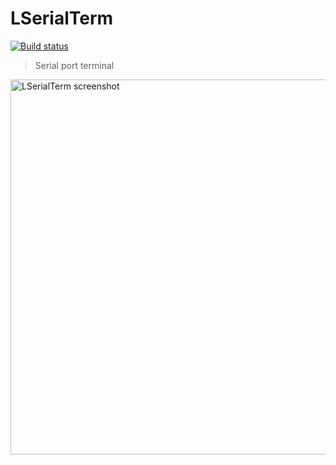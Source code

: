 # LSerialTerm
[![Build status](https://ci.appveyor.com/api/projects/status/2ysv63nypm8s3low?svg=true)](https://ci.appveyor.com/project/LightSunrider/LSerialTerm)

> Serial port terminal

<img src="screenshot.png" alt="LSerialTerm screenshot" width="600"/>
